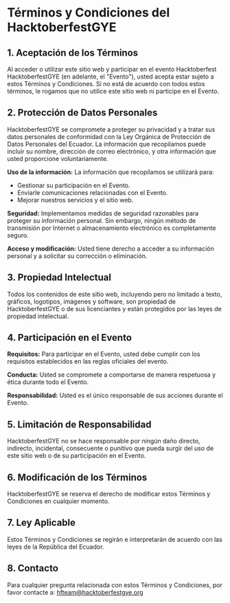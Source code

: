 # Términos y Condiciones del HacktoberfestGYE

## 1. Aceptación de los Términos

Al acceder o utilizar este sitio web y participar en el evento Hacktoberfest HacktoberfestGYE (en adelante, el "Evento"), usted acepta estar sujeto a estos Términos y Condiciones. Si no está de acuerdo con todos estos términos, le rogamos que no utilice este sitio web ni participe en el Evento.

## 2. Protección de Datos Personales

HacktoberfestGYE se compromete a proteger su privacidad y a tratar sus datos personales de conformidad con la Ley Orgánica de Protección de Datos Personales del Ecuador. La información que recopilamos puede incluir su nombre, dirección de correo electrónico, y otra información que usted proporcione voluntariamente.

**Uso de la información:** La información que recopilamos se utilizará para:

- Gestionar su participación en el Evento.
- Enviarle comunicaciones relacionadas con el Evento.
- Mejorar nuestros servicios y el sitio web.

**Seguridad:** Implementamos medidas de seguridad razonables para proteger su información personal. Sin embargo, ningún método de transmisión por Internet o almacenamiento electrónico es completamente seguro.

**Acceso y modificación:** Usted tiene derecho a acceder a su información personal y a solicitar su corrección o eliminación.

## 3. Propiedad Intelectual

Todos los contenidos de este sitio web, incluyendo pero no limitado a texto, gráficos, logotipos, imágenes y software, son propiedad de HacktoberfestGYE o de sus licenciantes y están protegidos por las leyes de propiedad intelectual.

## 4. Participación en el Evento

**Requisitos:** Para participar en el Evento, usted debe cumplir con los requisitos establecidos en las reglas oficiales del evento.

**Conducta:** Usted se compromete a comportarse de manera respetuosa y ética durante todo el Evento.

**Responsabilidad:** Usted es el único responsable de sus acciones durante el Evento.

## 5. Limitación de Responsabilidad

HacktoberfestGYE no se hace responsable por ningún daño directo, indirecto, incidental, consecuente o punitivo que pueda surgir del uso de este sitio web o de su participación en el Evento.

## 6. Modificación de los Términos

HacktoberfestGYE se reserva el derecho de modificar estos Términos y Condiciones en cualquier momento.

## 7. Ley Aplicable

Estos Términos y Condiciones se regirán e interpretarán de acuerdo con las leyes de la República del Ecuador.

## 8. Contacto

Para cualquier pregunta relacionada con estos Términos y Condiciones, por favor contacte a: hfteam@hacktoberfestgye.org
